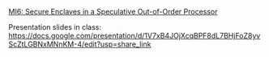 [MI6: Secure Enclaves in a Speculative Out-of-Order Processor](https://dl.acm.org/doi/pdf/10.1145/3352460.3358310)

Presentation slides in class: https://docs.google.com/presentation/d/1V7xB4JOjXcqBPF8dL7BHjFoZ8yvScZtLGBNxMNnKM-4/edit?usp=share_link